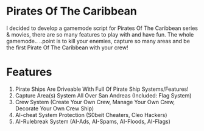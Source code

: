 # Pirates Of The Caribbean
I decided to develop a gamemode script for Pirates Of The Caribbean series & movies, there are so many features to play with and have fun. The whole gamemode..
..point is to kill your enemies, capture so many areas and be the first Pirate Of The Caribbean with your crew!
# Features
1. Pirate Ships Are Driveable With Full Of Pirate Ship Systems/Features!
2. Capture Area(s) System All Over San Andreas (Included: Flag System)
3. Crew System (Create Your Own Crew, Manage Your Own Crew, Decorate Your Own Crew Ship)
4. AI-cheat System Protection (S0beit Cheaters, Cleo Hackers)
5. AI-Rulebreak System (AI-Ads, AI-Spams, AI-Floods, AI-Flags)
